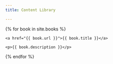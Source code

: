```yaml
---
title: Content Library

---
```

{% for book in site.books %}
<book>

    <a href="{{ book.url }}">{{ book.title }}</a>
    
    <p>{{ book.description }}</p>

</book>
{% endfor %}